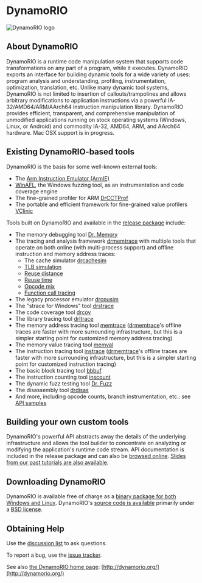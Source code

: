 # DynamoRIO

![DynamoRIO logo](http://www.burningcutlery.com/images/dynamorio/drlogo.png?)

## About DynamoRIO

DynamoRIO is a runtime code manipulation system that supports code
transformations on any part of a program, while it executes. DynamoRIO
exports an interface for building dynamic tools for a wide variety of uses:
program analysis and understanding, profiling, instrumentation,
optimization, translation, etc. Unlike many dynamic tool systems, DynamoRIO
is not limited to insertion of callouts/trampolines and allows arbitrary
modifications to application instructions via a powerful IA-32/AMD64/ARM/AArch64
instruction manipulation library. DynamoRIO provides efficient,
transparent, and comprehensive manipulation of unmodified applications
running on stock operating systems (Windows, Linux, or Android) and commodity
IA-32, AMD64, ARM, and AArch64 hardware.  Mac OSX support is in progress.

## Existing DynamoRIO-based tools

DynamoRIO is the basis for some well-known external tools:
- The [Arm Instruction Emulator (ArmIE)](https://developer.arm.com/Tools%20and%20Software/Arm%20Instruction%20Emulator)
- [WinAFL](https://github.com/googleprojectzero/winafl), the Windows fuzzing tool, as an instrumentation and code coverage engine
- The fine-grained profiler for ARM [DrCCTProf](https://xl10.github.io/blog/drcctprof.html)
- The portable and efficient framework for fine-grained value profilers [VClinic](https://github.com/VClinic/VClinic)

Tools built on DynamoRIO and available in the [release package](https://dynamorio.org/page_download) include:

- The memory debugging tool [Dr. Memory](http://drmemory.org)
- The tracing and analysis framework [drmemtrace](https://dynamorio.org/page_drcachesim.html) with multiple tools that operate on both online (with multi-process support) and offline instruction and memory address traces:
  - The cache simulator [drcachesim](https://dynamorio.org/sec_drcachesim_tools.html#sec_tool_cache_sim)
  - [TLB simulation](https://dynamorio.org/sec_drcachesim_tools.html#sec_tool_TLB_sim)
  - [Reuse distance](https://dynamorio.org/sec_drcachesim_tools.html#sec_tool_reuse_distance)
  - [Reuse time](https://dynamorio.org/sec_drcachesim_tools.html#sec_tool_reuse_time)
  - [Opcode mix](https://dynamorio.org/sec_drcachesim_tools.html#sec_tool_opcode_mix)
  - [Function call tracing](https://dynamorio.org/sec_drcachesim_tools.html#sec_tool_func_view)
- The legacy processor emulator
  [drcpusim](https://dynamorio.org/page_drcpusim.html)
- The "strace for Windows" tool [drstrace](https://drmemory.org/page_drstrace.html)
- The code coverage tool [drcov](https://dynamorio.org/page_drcov.html)
- The library tracing tool [drltrace](http://dynamorio.org/page_drltrace.html)
- The memory address tracing tool [memtrace](https://github.com/DynamoRIO/dynamorio/blob/master/api/samples/memtrace_x86.c) ([drmemtrace](https://dynamorio.org/page_drcachesim.html)'s offline traces are faster with more surrounding infrastructure, but this is a simpler starting point for customized memory address tracing)
- The memory value tracing tool [memval](https://github.com/DynamoRIO/dynamorio/blob/master/api/samples/memval_simple.c)
- The instruction tracing tool [instrace](https://github.com/DynamoRIO/dynamorio/blob/master/api/samples/instrace_x86.c) ([drmemtrace](https://dynamorio.org/page_drcachesim.html)'s offline traces are faster with more surrounding infrastructure, but this is a simpler starting point for customized instruction tracing)
- The basic block tracing tool [bbbuf](https://github.com/DynamoRIO/dynamorio/blob/master/api/samples/bbbuf.c)
- The instruction counting tool [inscount](https://github.com/DynamoRIO/dynamorio/blob/master/api/samples/inscount.cpp)
- The dynamic fuzz testing tool [Dr. Fuzz](http://drmemory.org/page_drfuzz.html)
- The disassembly tool [drdisas](https://dynamorio.org/page_drdisas.html)
- And more, including opcode counts, branch instrumentation, etc.: see [API samples](https://dynamorio.org/API_samples.html)

## Building your own custom tools

DynamoRIO's powerful API abstracts away the details of the underlying
infrastructure and allows the tool builder to concentrate on analyzing or
modifying the application's runtime code stream.  API documentation is
included in the release package and can also be [browsed
online](http://dynamorio.org/page_user_docs.html).  [Slides from our past tutorials are
also available](https://dynamorio.org/page_slides.html).

## Downloading DynamoRIO

DynamoRIO is available free of charge as a [binary package for both Windows
and Linux](https://dynamorio.org/page_download.html).
DynamoRIO's [source code is
available](https://github.com/DynamoRIO/dynamorio) primarily under a [BSD
license](https://dynamorio.org/page_license.html).

## Obtaining Help

Use the [discussion list](http://groups.google.com/group/DynamoRIO-Users)
to ask questions.

To report a bug, use the [issue
tracker](https://github.com/DynamoRIO/dynamorio/issues).

See also [the DynamoRIO home page](http://dynamorio.org/): [http://dynamorio.org/](http://dynamorio.org/)
